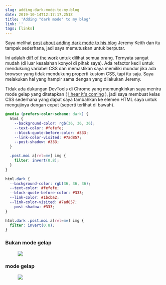 ```yaml
---
slug: adding-dark-mode-to-my-blog
date: 2019-10-14T12:17:17.251Z
title: 'Adding "dark mode" to my blog'
link: ''
tags: [links]
---
```


Saya melihat [post about adding dark mode to his blog](https://adactio.com/journal/15941) Jeremy Keith dan itu tampak sederhana, jadi saya memutuskan untuk berputar.

Ini adalah [diff of the work](https://github.com/PaulKinlan/paul.kinlan.me/compare/00862927187ef8b36433ee59679cb6367a21793a...main) untuk dilihat semua orang. Ternyata sangat mudah (di luar kesalahan konyol di pihak saya). Ada refactor kecil untuk mendukung variabel CSS dan memastikan saya memiliki mundur jika ada browser yang tidak mendukung properti kustom CSS, tapi itu saja. Saya melakukan hal yang hampir sama dengan yang dilakukan Jeremy.

Tidak ada dukungan DevTools di Chrome yang memungkinkan saya meniru mode gelap yang ditetapkan ( [I hear it's coming](https://bugs.chromium.org/p/chromium/issues/detail?id=1004246) ), jadi saya membuat kelas CSS sederhana yang dapat saya tambahkan ke elemen HTML saya untuk mengujinya dengan cepat (seperti terlihat di bawah).

```CSS
@media (prefers-color-scheme: dark) {
  html {
    --background-color: rgb(36, 36, 36);
    --text-color: #fefefe;
    --block-quote-before-color: #333;
    --link-color-visited: #7ad857;
    --post-shadow: #333;
  }

  .post.moi a[rel=me] img {
    filter: invert(0.8);
  }
}

html.dark {
  --background-color: rgb(36, 36, 36);
  --text-color: #fefefe;
  --block-quote-before-color: #333;
  --link-color: #1bcba2;
  --link-color-visited: #7ad857;
  --post-shadow: #333;
}

html.dark .post.moi a[rel=me] img {
  filter: invert(0.8);
}
```

### Bukan mode gelap

<figure><img src="/images/2019-10-14-addingdark-modeto-my-blog-0.jpeg"></figure>

### mode gelap

<figure><img src="/images/2019-10-14-addingdark-modeto-my-blog-1.jpeg"></figure>

